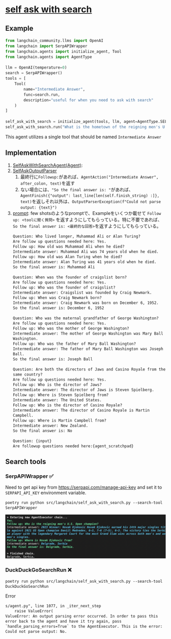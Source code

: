 # [self ask with search](https://python.langchain.com/en/latest/modules/agents/agents/examples/self_ask_with_search.html)

## Example

```python
from langchain_community.llms import OpenAI
from langchain import SerpAPIWrapper
from langchain.agents import initialize_agent, Tool
from langchain.agents import AgentType

llm = OpenAI(temperature=0)
search = SerpAPIWrapper()
tools = [
    Tool(
        name="Intermediate Answer",
        func=search.run,
        description="useful for when you need to ask with search"
    )
]

self_ask_with_search = initialize_agent(tools, llm, agent=AgentType.SELF_ASK_WITH_SEARCH, verbose=True)
self_ask_with_search.run("What is the hometown of the reigning men's U.S. Open champion?")
```

This agent utilizes a single tool that should be named `Intermediate Answer`

## Implementation

1. [SelfAskWithSearchAgent(Agent)](https://github.com/langchain-ai/langchain/blob/d2cce54bf1930312be04405750aad40882d2353e/libs/langchain/langchain/agents/self_ask_with_search/base.py):
1. [SelfAskOutputParser](https://github.com/langchain-ai/langchain/blob/d2cce54bf1930312be04405750aad40882d2353e/libs/langchain/langchain/agents/output_parsers/self_ask.py#L9)
    1. 最終行に`Followup:`があれば、`AgentAction("Intermediate Answer", after_colon, text)`を返す
    1. ない場合には、`"So the final answer is: "`があれば、`AgentFinish({"output": last_line[len(self.finish_string) :]}, text)`を返しそれ以外は、`OutputParserException(f"Could not parse output: {text}")`
1. [prompt](https://github.com/langchain-ai/langchain/blob/d2cce54bf1930312be04405750aad40882d2353e/libs/langchain/langchain/agents/self_ask_with_search/prompt.py): few shotsのようなpromptで、Exampleをいくつか載せて `Follow up: <toolに聞く質問>` を返すようにしてもらっている。特に不要であれば、 `So the final answer is: <最終的な回答>`を返すようにしてもらっている。
    ```
    Question: Who lived longer, Muhammad Ali or Alan Turing?
    Are follow up questions needed here: Yes.
    Follow up: How old was Muhammad Ali when he died?
    Intermediate answer: Muhammad Ali was 74 years old when he died.
    Follow up: How old was Alan Turing when he died?
    Intermediate answer: Alan Turing was 41 years old when he died.
    So the final answer is: Muhammad Ali

    Question: When was the founder of craigslist born?
    Are follow up questions needed here: Yes.
    Follow up: Who was the founder of craigslist?
    Intermediate answer: Craigslist was founded by Craig Newmark.
    Follow up: When was Craig Newmark born?
    Intermediate answer: Craig Newmark was born on December 6, 1952.
    So the final answer is: December 6, 1952

    Question: Who was the maternal grandfather of George Washington?
    Are follow up questions needed here: Yes.
    Follow up: Who was the mother of George Washington?
    Intermediate answer: The mother of George Washington was Mary Ball Washington.
    Follow up: Who was the father of Mary Ball Washington?
    Intermediate answer: The father of Mary Ball Washington was Joseph Ball.
    So the final answer is: Joseph Ball

    Question: Are both the directors of Jaws and Casino Royale from the same country?
    Are follow up questions needed here: Yes.
    Follow up: Who is the director of Jaws?
    Intermediate answer: The director of Jaws is Steven Spielberg.
    Follow up: Where is Steven Spielberg from?
    Intermediate answer: The United States.
    Follow up: Who is the director of Casino Royale?
    Intermediate answer: The director of Casino Royale is Martin Campbell.
    Follow up: Where is Martin Campbell from?
    Intermediate answer: New Zealand.
    So the final answer is: No

    Question: {input}
    Are followup questions needed here:{agent_scratchpad}
    ```


## Search tools

### SerpAPIWrapper ✅

Need to get api key from https://serpapi.com/manage-api-key and set it to `SERPAPI_API_KEY` environment variable.

```
poetry run python src/langchain/self_ask_with_search.py --search-tool SerpAPIWrapper
```

![](self_ask_with_search.png)

### DuckDuckGoSearchRun ❌


```
poetry run python src/langchain/self_ask_with_search.py --search-tool DuckDuckGoSearchRun
```

Error

```
s/agent.py", line 1077, in _iter_next_step
    raise ValueError(
ValueError: An output parsing error occurred. In order to pass this error back to the agent and have it try again, pass `handle_parsing_errors=True` to the AgentExecutor. This is the error: Could not parse output: No.
```
